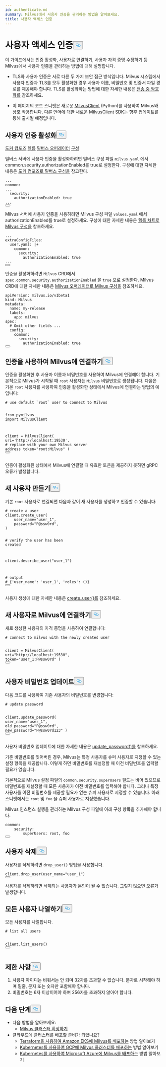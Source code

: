 ```yaml
---
id: authenticate.md
summary: Milvus에서 사용자 인증을 관리하는 방법을 알아보세요.
title: 사용자 액세스 인증
---
```


<h1 id="Authenticate-User-Access" class="common-anchor-header">사용자 액세스 인증<button data-href="#Authenticate-User-Access" class="anchor-icon" translate="no">
      <svg translate="no"
        aria-hidden="true"
        focusable="false"
        height="20"
        version="1.1"
        viewBox="0 0 16 16"
        width="16"
      >
        <path
          fill="#0092E4"
          fill-rule="evenodd"
          d="M4 9h1v1H4c-1.5 0-3-1.69-3-3.5S2.55 3 4 3h4c1.45 0 3 1.69 3 3.5 0 1.41-.91 2.72-2 3.25V8.59c.58-.45 1-1.27 1-2.09C10 5.22 8.98 4 8 4H4c-.98 0-2 1.22-2 2.5S3 9 4 9zm9-3h-1v1h1c1 0 2 1.22 2 2.5S13.98 12 13 12H9c-.98 0-2-1.22-2-2.5 0-.83.42-1.64 1-2.09V6.25c-1.09.53-2 1.84-2 3.25C6 11.31 7.55 13 9 13h4c1.45 0 3-1.69 3-3.5S14.5 6 13 6z"
        ></path>
      </svg>
    </button></h1><p>이 가이드에서는 인증 활성화, 사용자로 연결하기, 사용자 자격 증명 수정하기 등 Milvus에서 사용자 인증을 관리하는 방법에 대해 설명합니다.</p>
<div class="alert note">
<ul>
<li><p>TLS와 사용자 인증은 서로 다른 두 가지 보안 접근 방식입니다. Milvus 시스템에서 사용자 인증과 TLS를 모두 활성화한 경우 사용자 이름, 비밀번호 및 인증서 파일 경로를 제공해야 합니다. TLS를 활성화하는 방법에 대한 자세한 내용은 <a href="/docs/ko/v2.5.x/tls.md">전송 중 암호화를</a> 참조하세요.</p></li>
<li><p>이 페이지의 코드 스니펫은 새로운 <a href="https://milvus.io/api-reference/pymilvus/v2.4.x/About.md">MilvusClient</a> (Python)를 사용하여 Milvus와 상호 작용합니다. 다른 언어에 대한 새로운 MilvusClient SDK는 향후 업데이트를 통해 출시될 예정입니다.</p></li>
</ul>
</div>
<h2 id="Enable-user-authentication" class="common-anchor-header">사용자 인증 활성화<button data-href="#Enable-user-authentication" class="anchor-icon" translate="no">
      <svg translate="no"
        aria-hidden="true"
        focusable="false"
        height="20"
        version="1.1"
        viewBox="0 0 16 16"
        width="16"
      >
        <path
          fill="#0092E4"
          fill-rule="evenodd"
          d="M4 9h1v1H4c-1.5 0-3-1.69-3-3.5S2.55 3 4 3h4c1.45 0 3 1.69 3 3.5 0 1.41-.91 2.72-2 3.25V8.59c.58-.45 1-1.27 1-2.09C10 5.22 8.98 4 8 4H4c-.98 0-2 1.22-2 2.5S3 9 4 9zm9-3h-1v1h1c1 0 2 1.22 2 2.5S13.98 12 13 12H9c-.98 0-2-1.22-2-2.5 0-.83.42-1.64 1-2.09V6.25c-1.09.53-2 1.84-2 3.25C6 11.31 7.55 13 9 13h4c1.45 0 3-1.69 3-3.5S14.5 6 13 6z"
        ></path>
      </svg>
    </button></h2><div class="filter">
 <a href="#docker">도커 컴포즈</a> <a href="#helm">헬름</a> <a href="#operator">밀버스 오퍼레이터</a> <a href="#docker">구성</a></div>
<div class="filter-docker">
<p>밀버스 서버에 사용자 인증을 활성화하려면 밀버스 구성 파일 <code translate="no">milvus.yaml</code> 에서 common.security.authorizationEnabled를 true로 설정한다. 구성에 대한 자세한 내용은 <a href="https://milvus.io/docs/configure-docker.md?tab=component">도커 컴포즈로 밀버스 구성을</a> 참고한다.</p>
<pre><code translate="no" class="language-yaml">...
<span class="hljs-attr">common</span>:
...
  <span class="hljs-attr">security</span>:
    <span class="hljs-attr">authorizationEnabled</span>: <span class="hljs-literal">true</span>
...
<button class="copy-code-btn"></button></code></pre>
</div>
<div class="filter-helm">
<p>Milvus 서버에 사용자 인증을 사용하려면 Milvus 구성 파일 <code translate="no">values.yaml</code> 에서 authorizationEnabled를 true로 설정하세요. 구성에 대한 자세한 내용은 <a href="https://milvus.io/docs/configure-helm.md?tab=component">헬름 차트로 Milvus 구성을</a> 참조하세요.</p>
<pre><code translate="no" class="language-yaml">...
<span class="hljs-attr">extraConfigFiles</span>:
  user.<span class="hljs-property">yaml</span>: |+
    <span class="hljs-attr">common</span>:
      <span class="hljs-attr">security</span>:
        <span class="hljs-attr">authorizationEnabled</span>: <span class="hljs-literal">true</span>
...
<button class="copy-code-btn"></button></code></pre>
</div>
<div class="filter-operator">
<p>인증을 활성화하려면 <code translate="no">Milvus</code> CRD에서 <code translate="no">spec.common.security.authorizationEnabled</code> 을 <code translate="no">true</code> 으로 설정한다. Milvus CRD에 대한 자세한 내용은 <a href="https://milvus.io/docs/configure_operator.md?tab=component">Milvus 오퍼레이터로 Milvus 구성을</a> 참조하세요.</p>
<pre><code translate="no" class="language-yaml">apiVersion: milvus.io/v1beta1
kind: Milvus
metadata:
  name: my-release
  labels:
    app: milvus
spec:
  <span class="hljs-comment"># Omit other fields ...</span>
  config:
    common:
      security:
        authorizationEnabled: <span class="hljs-literal">true</span>
<button class="copy-code-btn"></button></code></pre>
</div>
<h2 id="Connect-to-Milvus-with-authentication" class="common-anchor-header">인증을 사용하여 Milvus에 연결하기<button data-href="#Connect-to-Milvus-with-authentication" class="anchor-icon" translate="no">
      <svg translate="no"
        aria-hidden="true"
        focusable="false"
        height="20"
        version="1.1"
        viewBox="0 0 16 16"
        width="16"
      >
        <path
          fill="#0092E4"
          fill-rule="evenodd"
          d="M4 9h1v1H4c-1.5 0-3-1.69-3-3.5S2.55 3 4 3h4c1.45 0 3 1.69 3 3.5 0 1.41-.91 2.72-2 3.25V8.59c.58-.45 1-1.27 1-2.09C10 5.22 8.98 4 8 4H4c-.98 0-2 1.22-2 2.5S3 9 4 9zm9-3h-1v1h1c1 0 2 1.22 2 2.5S13.98 12 13 12H9c-.98 0-2-1.22-2-2.5 0-.83.42-1.64 1-2.09V6.25c-1.09.53-2 1.84-2 3.25C6 11.31 7.55 13 9 13h4c1.45 0 3-1.69 3-3.5S14.5 6 13 6z"
        ></path>
      </svg>
    </button></h2><p>인증을 활성화한 후 사용자 이름과 비밀번호를 사용하여 Milvus에 연결해야 합니다. 기본적으로 Milvus가 시작될 때 <code translate="no">root</code> 사용자는 <code translate="no">Milvus</code> 비밀번호로 생성됩니다. 다음은 기본 <code translate="no">root</code> 사용자를 사용하여 인증을 활성화한 상태에서 Milvus에 연결하는 방법의 예입니다:</p>
<pre><code translate="no" class="language-python"><span class="hljs-comment"># use default `root` user to connect to Milvus</span>

<span class="hljs-keyword">from</span> pymilvus <span class="hljs-keyword">import</span> MilvusClient

client = MilvusClient(
uri=<span class="hljs-string">&#x27;http://localhost:19530&#x27;</span>, <span class="hljs-comment"># replace with your own Milvus server address</span>
token=<span class="hljs-string">&quot;root:Milvus&quot;</span>
)
<button class="copy-code-btn"></button></code></pre>

<div class="alert note">
인증이 활성화된 상태에서 Milvus에 연결할 때 유효한 토큰을 제공하지 못하면 gRPC 오류가 발생합니다.</div>
<h2 id="Create-a-new-user" class="common-anchor-header">새 사용자 만들기<button data-href="#Create-a-new-user" class="anchor-icon" translate="no">
      <svg translate="no"
        aria-hidden="true"
        focusable="false"
        height="20"
        version="1.1"
        viewBox="0 0 16 16"
        width="16"
      >
        <path
          fill="#0092E4"
          fill-rule="evenodd"
          d="M4 9h1v1H4c-1.5 0-3-1.69-3-3.5S2.55 3 4 3h4c1.45 0 3 1.69 3 3.5 0 1.41-.91 2.72-2 3.25V8.59c.58-.45 1-1.27 1-2.09C10 5.22 8.98 4 8 4H4c-.98 0-2 1.22-2 2.5S3 9 4 9zm9-3h-1v1h1c1 0 2 1.22 2 2.5S13.98 12 13 12H9c-.98 0-2-1.22-2-2.5 0-.83.42-1.64 1-2.09V6.25c-1.09.53-2 1.84-2 3.25C6 11.31 7.55 13 9 13h4c1.45 0 3-1.69 3-3.5S14.5 6 13 6z"
        ></path>
      </svg>
    </button></h2><p>기본 <code translate="no">root</code> 사용자로 연결되면 다음과 같이 새 사용자를 생성하고 인증할 수 있습니다:</p>
<pre><code translate="no" class="language-python"><span class="hljs-comment"># create a user</span>
client.create_user(
    user_name=<span class="hljs-string">&quot;user_1&quot;</span>,
    password=<span class="hljs-string">&quot;P@ssw0rd&quot;</span>,
)

<span class="hljs-comment"># verify the user has been created</span>

client.describe_user(<span class="hljs-string">&quot;user_1&quot;</span>)

<span class="hljs-comment"># output</span>
<span class="hljs-comment"># {&#x27;user_name&#x27;: &#x27;user_1&#x27;, &#x27;roles&#x27;: ()}</span>
<button class="copy-code-btn"></button></code></pre>

<p>사용자 생성에 대한 자세한 내용은 <a href="https://milvus.io/api-reference/pymilvus/v2.4.x/MilvusClient/Authentication/create_user.md">create_user()를</a> 참조하세요.</p>
<h2 id="Connect-to-Milvus-with-a-new-user" class="common-anchor-header">새 사용자로 Milvus에 연결하기<button data-href="#Connect-to-Milvus-with-a-new-user" class="anchor-icon" translate="no">
      <svg translate="no"
        aria-hidden="true"
        focusable="false"
        height="20"
        version="1.1"
        viewBox="0 0 16 16"
        width="16"
      >
        <path
          fill="#0092E4"
          fill-rule="evenodd"
          d="M4 9h1v1H4c-1.5 0-3-1.69-3-3.5S2.55 3 4 3h4c1.45 0 3 1.69 3 3.5 0 1.41-.91 2.72-2 3.25V8.59c.58-.45 1-1.27 1-2.09C10 5.22 8.98 4 8 4H4c-.98 0-2 1.22-2 2.5S3 9 4 9zm9-3h-1v1h1c1 0 2 1.22 2 2.5S13.98 12 13 12H9c-.98 0-2-1.22-2-2.5 0-.83.42-1.64 1-2.09V6.25c-1.09.53-2 1.84-2 3.25C6 11.31 7.55 13 9 13h4c1.45 0 3-1.69 3-3.5S14.5 6 13 6z"
        ></path>
      </svg>
    </button></h2><p>새로 생성한 사용자의 자격 증명을 사용하여 연결합니다:</p>
<pre><code translate="no" class="language-python"><span class="hljs-comment"># connect to milvus with the newly created user</span>

client = MilvusClient(
uri=<span class="hljs-string">&quot;http://localhost:19530&quot;</span>,
token=<span class="hljs-string">&quot;user_1:P@ssw0rd&quot;</span>
)
<button class="copy-code-btn"></button></code></pre>

<h2 id="Update-user-password" class="common-anchor-header">사용자 비밀번호 업데이트<button data-href="#Update-user-password" class="anchor-icon" translate="no">
      <svg translate="no"
        aria-hidden="true"
        focusable="false"
        height="20"
        version="1.1"
        viewBox="0 0 16 16"
        width="16"
      >
        <path
          fill="#0092E4"
          fill-rule="evenodd"
          d="M4 9h1v1H4c-1.5 0-3-1.69-3-3.5S2.55 3 4 3h4c1.45 0 3 1.69 3 3.5 0 1.41-.91 2.72-2 3.25V8.59c.58-.45 1-1.27 1-2.09C10 5.22 8.98 4 8 4H4c-.98 0-2 1.22-2 2.5S3 9 4 9zm9-3h-1v1h1c1 0 2 1.22 2 2.5S13.98 12 13 12H9c-.98 0-2-1.22-2-2.5 0-.83.42-1.64 1-2.09V6.25c-1.09.53-2 1.84-2 3.25C6 11.31 7.55 13 9 13h4c1.45 0 3-1.69 3-3.5S14.5 6 13 6z"
        ></path>
      </svg>
    </button></h2><p>다음 코드를 사용하여 기존 사용자의 비밀번호를 변경합니다:</p>
<pre><code translate="no" class="language-python"><span class="hljs-comment"># update password</span>

client.update_password(
user_name=<span class="hljs-string">&quot;user_1&quot;</span>,
old_password=<span class="hljs-string">&quot;P@ssw0rd&quot;</span>,
new_password=<span class="hljs-string">&quot;P@ssw0rd123&quot;</span>
)
<button class="copy-code-btn"></button></code></pre>

<p>사용자 비밀번호 업데이트에 대한 자세한 내용은 <a href="https://milvus.io/api-reference/pymilvus/v2.4.x/MilvusClient/Authentication/update_password.md">update_password()를</a> 참조하세요.</p>
<p>기존 비밀번호를 잊어버린 경우, Milvus는 특정 사용자를 슈퍼 사용자로 지정할 수 있는 설정 항목을 제공합니다. 이렇게 하면 비밀번호를 재설정할 때 이전 비밀번호를 입력할 필요가 없습니다.</p>
<p>기본적으로 Milvus 설정 파일의 <code translate="no">common.security.superUsers</code> 필드는 비어 있으므로 비밀번호를 재설정할 때 모든 사용자가 이전 비밀번호를 입력해야 합니다. 그러나 특정 사용자를 이전 비밀번호를 제공할 필요가 없는 슈퍼 사용자로 지정할 수 있습니다. 아래 스니펫에서는 <code translate="no">root</code> 및 <code translate="no">foo</code> 을 슈퍼 사용자로 지정했습니다.</p>
<p>Milvus 인스턴스 실행을 관리하는 Milvus 구성 파일에 아래 구성 항목을 추가해야 합니다.</p>
<pre><code translate="no" class="language-yaml">common:
    security:
        superUsers: root, foo
<button class="copy-code-btn"></button></code></pre>
<h2 id="Drop-a-user" class="common-anchor-header">사용자 삭제<button data-href="#Drop-a-user" class="anchor-icon" translate="no">
      <svg translate="no"
        aria-hidden="true"
        focusable="false"
        height="20"
        version="1.1"
        viewBox="0 0 16 16"
        width="16"
      >
        <path
          fill="#0092E4"
          fill-rule="evenodd"
          d="M4 9h1v1H4c-1.5 0-3-1.69-3-3.5S2.55 3 4 3h4c1.45 0 3 1.69 3 3.5 0 1.41-.91 2.72-2 3.25V8.59c.58-.45 1-1.27 1-2.09C10 5.22 8.98 4 8 4H4c-.98 0-2 1.22-2 2.5S3 9 4 9zm9-3h-1v1h1c1 0 2 1.22 2 2.5S13.98 12 13 12H9c-.98 0-2-1.22-2-2.5 0-.83.42-1.64 1-2.09V6.25c-1.09.53-2 1.84-2 3.25C6 11.31 7.55 13 9 13h4c1.45 0 3-1.69 3-3.5S14.5 6 13 6z"
        ></path>
      </svg>
    </button></h2><p>사용자를 삭제하려면 <code translate="no">drop_user()</code> 방법을 사용합니다.</p>
<pre><code translate="no" class="language-python">client.<span class="hljs-title function_">drop_user</span>(user_name=<span class="hljs-string">&quot;user_1&quot;</span>)
<button class="copy-code-btn"></button></code></pre>
<div class="alert note">
사용자를 삭제하려면 삭제되는 사용자가 본인이 될 수 없습니다. 그렇지 않으면 오류가 발생합니다.</div>
<h2 id="List-all-users" class="common-anchor-header">모든 사용자 나열하기<button data-href="#List-all-users" class="anchor-icon" translate="no">
      <svg translate="no"
        aria-hidden="true"
        focusable="false"
        height="20"
        version="1.1"
        viewBox="0 0 16 16"
        width="16"
      >
        <path
          fill="#0092E4"
          fill-rule="evenodd"
          d="M4 9h1v1H4c-1.5 0-3-1.69-3-3.5S2.55 3 4 3h4c1.45 0 3 1.69 3 3.5 0 1.41-.91 2.72-2 3.25V8.59c.58-.45 1-1.27 1-2.09C10 5.22 8.98 4 8 4H4c-.98 0-2 1.22-2 2.5S3 9 4 9zm9-3h-1v1h1c1 0 2 1.22 2 2.5S13.98 12 13 12H9c-.98 0-2-1.22-2-2.5 0-.83.42-1.64 1-2.09V6.25c-1.09.53-2 1.84-2 3.25C6 11.31 7.55 13 9 13h4c1.45 0 3-1.69 3-3.5S14.5 6 13 6z"
        ></path>
      </svg>
    </button></h2><p>모든 사용자를 나열합니다.</p>
<pre><code translate="no" class="language-python"><span class="hljs-comment"># list all users</span>

client.list_users()
<button class="copy-code-btn"></button></code></pre>

<h2 id="Limitations" class="common-anchor-header">제한 사항<button data-href="#Limitations" class="anchor-icon" translate="no">
      <svg translate="no"
        aria-hidden="true"
        focusable="false"
        height="20"
        version="1.1"
        viewBox="0 0 16 16"
        width="16"
      >
        <path
          fill="#0092E4"
          fill-rule="evenodd"
          d="M4 9h1v1H4c-1.5 0-3-1.69-3-3.5S2.55 3 4 3h4c1.45 0 3 1.69 3 3.5 0 1.41-.91 2.72-2 3.25V8.59c.58-.45 1-1.27 1-2.09C10 5.22 8.98 4 8 4H4c-.98 0-2 1.22-2 2.5S3 9 4 9zm9-3h-1v1h1c1 0 2 1.22 2 2.5S13.98 12 13 12H9c-.98 0-2-1.22-2-2.5 0-.83.42-1.64 1-2.09V6.25c-1.09.53-2 1.84-2 3.25C6 11.31 7.55 13 9 13h4c1.45 0 3-1.69 3-3.5S14.5 6 13 6z"
        ></path>
      </svg>
    </button></h2><ol>
<li>사용자 아이디는 비워서는 안 되며 32자를 초과할 수 없습니다. 문자로 시작해야 하며 밑줄, 문자 또는 숫자만 포함해야 합니다.</li>
<li>비밀번호는 6자 이상이어야 하며 256자를 초과하지 않아야 합니다.</li>
</ol>
<h2 id="Whats-next" class="common-anchor-header">다음 단계<button data-href="#Whats-next" class="anchor-icon" translate="no">
      <svg translate="no"
        aria-hidden="true"
        focusable="false"
        height="20"
        version="1.1"
        viewBox="0 0 16 16"
        width="16"
      >
        <path
          fill="#0092E4"
          fill-rule="evenodd"
          d="M4 9h1v1H4c-1.5 0-3-1.69-3-3.5S2.55 3 4 3h4c1.45 0 3 1.69 3 3.5 0 1.41-.91 2.72-2 3.25V8.59c.58-.45 1-1.27 1-2.09C10 5.22 8.98 4 8 4H4c-.98 0-2 1.22-2 2.5S3 9 4 9zm9-3h-1v1h1c1 0 2 1.22 2 2.5S13.98 12 13 12H9c-.98 0-2-1.22-2-2.5 0-.83.42-1.64 1-2.09V6.25c-1.09.53-2 1.84-2 3.25C6 11.31 7.55 13 9 13h4c1.45 0 3-1.69 3-3.5S14.5 6 13 6z"
        ></path>
      </svg>
    </button></h2><ul>
<li>다음 방법을 알아보세요:<ul>
<li><a href="/docs/ko/v2.5.x/scaleout.md">Milvus 클러스터 확장하기</a></li>
</ul></li>
<li>클라우드에 클러스터를 배포할 준비가 되었나요?<ul>
<li><a href="/docs/ko/v2.5.x/eks.md">Terraform을 사용하여 Amazon EKS에 Milvus를 배포하는</a> 방법 알아보기</li>
<li><a href="/docs/ko/v2.5.x/gcp.md">Kubernetes를 사용하여 GCP에 Milvus 클러스터를 배포하는</a> 방법 알아보기</li>
<li><a href="/docs/ko/v2.5.x/azure.md">Kubernetes를 사용하여 Microsoft Azure에 Milvus를 배포하는</a> 방법 알아보기</li>
</ul></li>
</ul>
